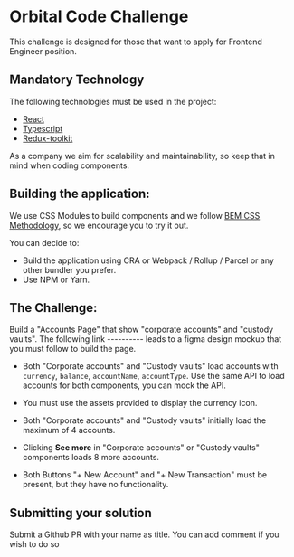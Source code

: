 # Orbital Code Challenge
This challenge is designed for those that want to apply for Frontend Engineer position.

## Mandatory Technology
The following technologies must be used in the project:
* [React](https://reactjs.org/docs/getting-started.html)
* [Typescript](https://www.typescriptlang.org/docs/handbook/typescript-tooling-in-5-minutes.html)
* [Redux-toolkit](https://redux-toolkit.js.org/introduction/getting-started)

As a company we aim for scalability and maintainability, so keep that in mind when coding components.

## Building the application:
We use CSS Modules to build components and we follow [BEM CSS Methodology](http://getbem.com/introduction/), so we encourage you to try it out.

You can decide to: 
* Build the application using CRA or Webpack / Rollup / Parcel or any other bundler you prefer.
* Use NPM or Yarn.

## The Challenge:
Build a "Accounts Page" that show "corporate accounts" and "custody vaults".
The following link ---------- leads to a figma design mockup that you must follow to build the page.

* Both "Corporate accounts" and "Custody vaults" load accounts with `currency`, `balance`, `accountName`, `accountType`. Use the same API to load accounts for both components, you can mock the API.
* You must use the assets provided to display the currency icon.
* Both "Corporate accounts" and "Custody vaults" initially load the maximum of 4 accounts.
* Clicking **See more** in "Corporate accounts" or "Custody vaults" components loads 8 more accounts.

* Both Buttons "+ New Account" and "+ New Transaction" must be present, but they have no functionality.

## Submitting your solution
Submit a Github PR with your name as title.
You can add comment if you wish to do so
